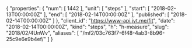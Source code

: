 {
  "properties": {
    "num": [
      1442
    ],
    "unit": [
      "steps"
    ],
    "start": [
      "2018-02-13T00:00:00Z"
    ],
    "end": [
      "2018-02-14T00:00:00Z"
    ],
    "published": [
      "2018-02-14T00:00:00Z"
    ]
  },
  "client_id": "https://www-api.jvt.me/fit",
  "date": "2018-02-14T00:00:00Z",
  "kind": "steps",
  "h": "h-measure",
  "slug": "2018/02/4UnWv",
  "aliases": [
    "/mf2/03c763f7-6f48-4ab3-8b96-25c9e6e9b4ef/"
  ]
}
